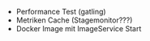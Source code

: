 - Performance Test (gatling)
- Metriken Cache (Stagemonitor???)
- Docker Image mit ImageService Start